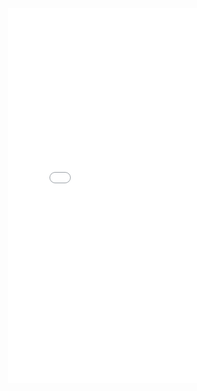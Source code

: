 <style type="text/css">
.map-bgd {
  position: relative;
  width: 1460px;
  height: 1384px;
  background-image: url('map_background.png');
}
</style>

<div class="map-bgd"; align="center">
  
<div class="map">
<iframe width="600px" height="600px" frameborder="0" allowfullscreen src="//umap.openstreetmap.fr/it/map/caccia-al-tesoro_439547?scaleControl=true&miniMap=false&scrollWheelZoom=true&zoomControl=true&allowEdit=false&moreControl=false&searchControl=true&tilelayersControl=false&embedControl=false&datalayersControl=false&onLoadPanel=undefined&captionBar=false&fullscreenControl=true&measureControl=false&locateControl=false&editinosmControl=false"></iframe>
</div>

</div>
